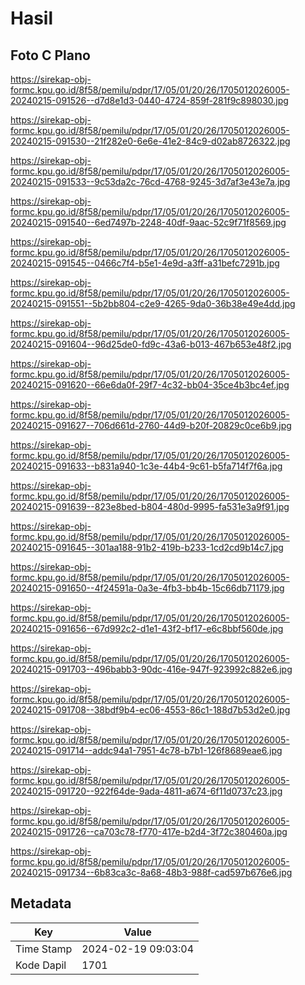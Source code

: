 # Hasil

## Foto C Plano

https://sirekap-obj-formc.kpu.go.id/8f58/pemilu/pdpr/17/05/01/20/26/1705012026005-20240215-091526--d7d8e1d3-0440-4724-859f-281f9c898030.jpg

https://sirekap-obj-formc.kpu.go.id/8f58/pemilu/pdpr/17/05/01/20/26/1705012026005-20240215-091530--21f282e0-6e6e-41e2-84c9-d02ab8726322.jpg

https://sirekap-obj-formc.kpu.go.id/8f58/pemilu/pdpr/17/05/01/20/26/1705012026005-20240215-091533--9c53da2c-76cd-4768-9245-3d7af3e43e7a.jpg

https://sirekap-obj-formc.kpu.go.id/8f58/pemilu/pdpr/17/05/01/20/26/1705012026005-20240215-091540--6ed7497b-2248-40df-9aac-52c9f71f8569.jpg

https://sirekap-obj-formc.kpu.go.id/8f58/pemilu/pdpr/17/05/01/20/26/1705012026005-20240215-091545--0466c7f4-b5e1-4e9d-a3ff-a31befc7291b.jpg

https://sirekap-obj-formc.kpu.go.id/8f58/pemilu/pdpr/17/05/01/20/26/1705012026005-20240215-091551--5b2bb804-c2e9-4265-9da0-36b38e49e4dd.jpg

https://sirekap-obj-formc.kpu.go.id/8f58/pemilu/pdpr/17/05/01/20/26/1705012026005-20240215-091604--96d25de0-fd9c-43a6-b013-467b653e48f2.jpg

https://sirekap-obj-formc.kpu.go.id/8f58/pemilu/pdpr/17/05/01/20/26/1705012026005-20240215-091620--66e6da0f-29f7-4c32-bb04-35ce4b3bc4ef.jpg

https://sirekap-obj-formc.kpu.go.id/8f58/pemilu/pdpr/17/05/01/20/26/1705012026005-20240215-091627--706d661d-2760-44d9-b20f-20829c0ce6b9.jpg

https://sirekap-obj-formc.kpu.go.id/8f58/pemilu/pdpr/17/05/01/20/26/1705012026005-20240215-091633--b831a940-1c3e-44b4-9c61-b5fa714f7f6a.jpg

https://sirekap-obj-formc.kpu.go.id/8f58/pemilu/pdpr/17/05/01/20/26/1705012026005-20240215-091639--823e8bed-b804-480d-9995-fa531e3a9f91.jpg

https://sirekap-obj-formc.kpu.go.id/8f58/pemilu/pdpr/17/05/01/20/26/1705012026005-20240215-091645--301aa188-91b2-419b-b233-1cd2cd9b14c7.jpg

https://sirekap-obj-formc.kpu.go.id/8f58/pemilu/pdpr/17/05/01/20/26/1705012026005-20240215-091650--4f24591a-0a3e-4fb3-bb4b-15c66db71179.jpg

https://sirekap-obj-formc.kpu.go.id/8f58/pemilu/pdpr/17/05/01/20/26/1705012026005-20240215-091656--67d992c2-d1e1-43f2-bf17-e6c8bbf560de.jpg

https://sirekap-obj-formc.kpu.go.id/8f58/pemilu/pdpr/17/05/01/20/26/1705012026005-20240215-091703--496babb3-90dc-416e-947f-923992c882e6.jpg

https://sirekap-obj-formc.kpu.go.id/8f58/pemilu/pdpr/17/05/01/20/26/1705012026005-20240215-091708--38bdf9b4-ec06-4553-86c1-188d7b53d2e0.jpg

https://sirekap-obj-formc.kpu.go.id/8f58/pemilu/pdpr/17/05/01/20/26/1705012026005-20240215-091714--addc94a1-7951-4c78-b7b1-126f8689eae6.jpg

https://sirekap-obj-formc.kpu.go.id/8f58/pemilu/pdpr/17/05/01/20/26/1705012026005-20240215-091720--922f64de-9ada-4811-a674-6f11d0737c23.jpg

https://sirekap-obj-formc.kpu.go.id/8f58/pemilu/pdpr/17/05/01/20/26/1705012026005-20240215-091726--ca703c78-f770-417e-b2d4-3f72c380460a.jpg

https://sirekap-obj-formc.kpu.go.id/8f58/pemilu/pdpr/17/05/01/20/26/1705012026005-20240215-091734--6b83ca3c-8a68-48b3-988f-cad597b676e6.jpg


## Metadata

| Key        | Value               |
| ---------- | ------------------- |
| Time Stamp | 2024-02-19 09:03:04 |
| Kode Dapil | 1701                |



